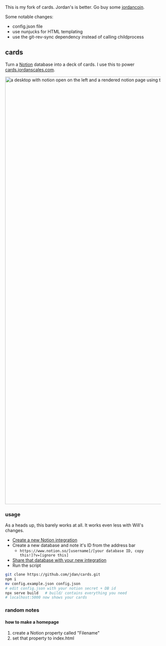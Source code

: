 This is my fork of cards. Jordan's is better. Go buy some [jordancoin](https://twitter.com/jdan/status/1473739164613029894).

Some notable changes:
  - config.json file
  - use nunjucks for HTML templating
  - use the git-rev-sync dependency instead of calling childprocess

## cards

Turn a [Notion](https://notion.so) database into a deck of cards. I use this to power [cards.jordanscales.com](https://cards.jordanscales.com).

<img width="1381" alt="a desktop with notion open on the left and a rendered notion page using this library on the right" src="https://user-images.githubusercontent.com/287268/144431224-ac4673ba-e432-47d7-94c5-c82ecbadb986.png">

### usage

As a heads up, this barely works at all. It works even less with Will's changes.

- [Create a new Notion integration](https://developers.notion.com/docs/getting-started#step-1-create-an-integration)
- Create a new database and note it's ID from the address bar
  - `https://www.notion.so/[username]/[your database ID, copy this!]?v=[ignore this]`
- [Share that database with your new integration](https://developers.notion.com/docs/getting-started#step-2-share-a-database-with-your-integration)
- Run the script

```sh
git clone https://github.com/jdan/cards.git
npm i
mv config.example.json config.json
# edit config.json with your notion secret + DB id
npx serve build   # build/ contains everything you need
# localhost:5000 now shows your cards
```

### random notes
#### how to make a homepage

1) create a Notion property called "Filename"
2) set that property to index.html